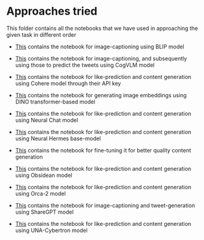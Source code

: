 # Approaches tried

This folder contains all the notebooks that we have used in approaching the given task in different order

- [This](./Blip2/) contains the notebook for image-captioning using BLIP model

- [This](./CogVLM/) contains the notebook for image-captioning, and subsequently using those to predict the tweets using CogVLM model

- [This](./Cohere/) contains the notebook for like-prediction and content generation using Cohere model through their API key

- [This](./Dino%20embeddings/) contains the notebook for generating image embeddings using DINO transformer-based model

- [This](./Neural%20Chat/) contains the notebook for like-prediction and content generation using Neural Chat model

- [This](./Neural%20Hermes/) contains the notebook for like-prediction and content generation using Neural Hermes base-model

- [This](./Hermes%20Finetuning/) contains the notebook for fine-tuning it for better quality content generation

- [This](./Obsidean/) contains the notebook for like-prediction and content generation using Obsidean model

- [This](./Orca2/) contains the notebook for like-prediction and content generation using Orca-2 model

- [This](./ShareGPT/) contains the notebook for image-captioning and tweet-generation using ShareGPT model

- [This](./UNA-cybertron/) contains the notebook for like-prediction and content generation using UNA-Cybertron model